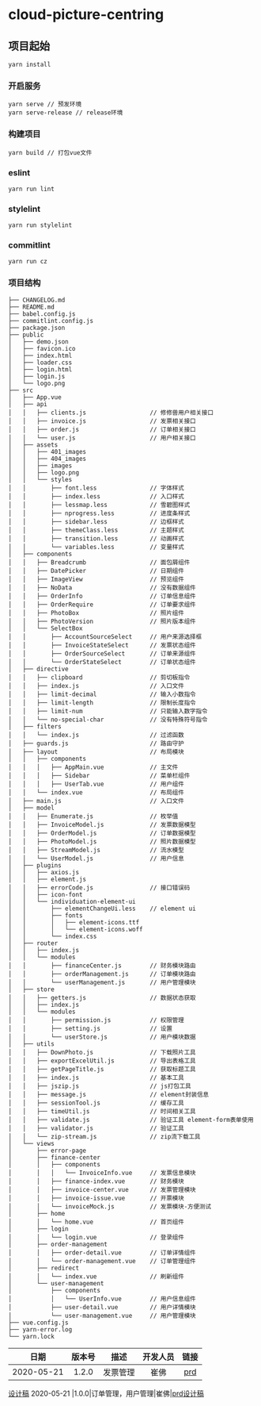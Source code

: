 # cloud-picture-centring

## 项目起始
```
yarn install
```

### 开启服务
```
yarn serve // 预发环境
yarn serve-release // release环境
```

### 构建项目
```
yarn build // 打包vue文件
```

### eslint
```
yarn run lint
```

### stylelint
```
yarn run stylelint
```

### commitlint
```
yarn run cz
```

### 项目结构

```
├── CHANGELOG.md
├── README.md
├── babel.config.js
├── commitlint.config.js
├── package.json
├── public
│   ├── demo.json
│   ├── favicon.ico
│   ├── index.html
│   ├── loader.css
│   ├── login.html
│   ├── login.js
│   └── logo.png
├── src
│   ├── App.vue
│   ├── api
│   │   ├── clients.js                  // 修修兽用户相关接口
│   │   ├── invoice.js                  // 发票相关接口
│   │   ├── order.js                    // 订单相关接口
│   │   └── user.js                     // 用户相关接口
│   ├── assets
│   │   ├── 401_images
│   │   ├── 404_images
│   │   ├── images
│   │   ├── logo.png
│   │   └── styles
│   │       ├── font.less               // 字体样式
│   │       ├── index.less              // 入口样式
│   │       ├── lessmap.less            // 雪碧图样式
│   │       ├── nprogress.less          // 进度条样式
│   │       ├── sidebar.less            // 边框样式
│   │       ├── themeClass.less         // 主题样式
│   │       ├── transition.less         // 动画样式
│   │       └── variables.less          // 变量样式
│   ├── components
│   │   ├── Breadcrumb                  // 面包屑组件
│   │   ├── DatePicker                  // 日期组件
│   │   ├── ImageView                   // 预览组件
│   │   ├── NoData                      // 没有数据组件
│   │   ├── OrderInfo                   // 订单信息组件
│   │   ├── OrderRequire                // 订单要求组件
│   │   ├── PhotoBox                    // 照片组件
│   │   ├── PhotoVersion                // 照片版本组件
│   │   └── SelectBox
│   │       ├── AccountSourceSelect     // 用户来源选择框
│   │       ├── InvoiceStateSelect      // 发票状态组件
│   │       ├── OrderSourceSelect       // 订单来源组件
│   │       └── OrderStateSelect        // 订单状态组件
│   ├── directive
│   │   ├── clipboard                   // 剪切板指令
│   │   ├── index.js                    // 入口文件
│   │   ├── limit-decimal               // 输入小数指令
│   │   ├── limit-length                // 限制长度指令
│   │   ├── limit-num                   // 只能输入数字指令
│   │   └── no-special-char             // 没有特殊符号指令
│   ├── filters
│   │   └── index.js                    // 过滤函数
│   ├── guards.js                       // 路由守护
│   ├── layout                          // 布局模块
│   │   ├── components
│   │   │   ├── AppMain.vue             // 主文件
│   │   │   ├── Sidebar                 // 菜单栏组件
│   │   │   ├── UserTab.vue             // 用户组件
│   │   └── index.vue                   // 布局组件
│   ├── main.js                         // 入口文件
│   ├── model
│   │   ├── Enumerate.js                // 枚举值
│   │   ├── InvoiceModel.js             // 发票数据模型
│   │   ├── OrderModel.js               // 订单数据模型
│   │   ├── PhotoModel.js               // 照片数据模型
│   │   ├── StreamModel.js              // 流水模型
│   │   └── UserModel.js                // 用户信息
│   ├── plugins
│   │   ├── axios.js
│   │   ├── element.js
│   │   ├── errorCode.js                // 接口错误码
│   │   ├── icon-font
│   │   └── individuation-element-ui
│   │       ├── elementChangeUi.less    // element ui
│   │       ├── fonts
│   │       │   ├── element-icons.ttf
│   │       │   └── element-icons.woff
│   │       └── index.css
│   ├── router
│   │   ├── index.js
│   │   └── modules
│   │       ├── financeCenter.js        // 财务模块路由
│   │       ├── orderManagement.js      // 订单模块路由
│   │       └── userManagement.js       // 用户管理模块
│   ├── store
│   │   ├── getters.js                  // 数据状态获取
│   │   ├── index.js
│   │   └── modules
│   │       ├── permission.js           // 权限管理
│   │       ├── setting.js              // 设置
│   │       └── userStore.js            // 用户模块数据
│   ├── utils
│   │   ├── DownPhoto.js                // 下载照片工具
│   │   ├── exportExcelUtil.js          // 导出表格工具
│   │   ├── getPageTitle.js             // 获取标题工具
│   │   ├── index.js                    // 基本工具
│   │   ├── jszip.js                    // js打包工具
│   │   ├── message.js                  // element封装信息
│   │   ├── sessionTool.js              // 缓存工具
│   │   ├── timeUtil.js                 // 时间相关工具
│   │   ├── validate.js                 // 验证工具 element-form表单使用
│   │   ├── validator.js                // 验证工具
│   │   └── zip-stream.js               // zip流下载工具
│   └── views
│       ├── error-page
│       ├── finance-center
│       │   ├── components
│       │   │   └── InvoiceInfo.vue     // 发票信息模块
│       │   ├── finance-index.vue       // 财务模块
│       │   ├── invoice-center.vue      // 发票管理模块
│       │   ├── invoice-issue.vue       // 开票模块
│       │   └── invoiceMock.js          // 发票模块-方便测试
│       ├── home
│       │   └── home.vue                // 首页组件
│       ├── login
│       │   └── login.vue               // 登录组件
│       ├── order-management
│       │   ├── order-detail.vue        // 订单详情组件
│       │   └── order-management.vue    // 订单管理组件
│       ├── redirect
│       │   └── index.vue               // 刷新组件
│       └── user-management
│           ├── components
│           │   └── UserInfo.vue        // 用户信息组件
│           ├── user-detail.vue         // 用户详情模块
│           └── user-management.vue     // 用户管理模块
├── vue.config.js
├── yarn-error.log
└── yarn.lock
```

日期|版本号|描述|开发人员|链接
:--:|:--:|:--:|:--:|:--:|
2020-05-21 |1.2.0|发票管理|崔佛|[prd](https://lanhuapp.com/web/#/item/project/product?pid=8bc3ebd2-b2a7-498b-b320-b10034d3f0f1&docId=320c77f3-08bd-4ab0-a467-f850414de26b&docType=axure&pageId=fe26e5f841764cb2bd03cd2eb2f9d1eb&image_id=320c77f3-08bd-4ab0-a467-f850414de26b&parentId=814ba23a-a2e6-492e-84d8-04001d414cf5)
[设计稿](https://lanhuapp.com/web/#/item/project/board?pid=336a1138-5cf3-4a8a-b98e-c2afd15ecea9)
2020-05-21 |1.0.0|订单管理，用户管理|崔佛|[prd](https://lanhuapp.com/web/#/item/project/product?pid=8bc3ebd2-b2a7-498b-b320-b10034d3f0f1&docId=0f1a5bb6-94c9-4a04-a368-85e7795e12e4&docType=axure&pageId=61a13da19fc345d58774b01cf25fcf99&image_id=0f1a5bb6-94c9-4a04-a368-85e7795e12e4&parentId=afa1b7da-2a85-4ea2-872a-016c17909ac6)[设计稿](https://lanhuapp.com/web/#/item/project/board?pid=336a1138-5cf3-4a8a-b98e-c2afd15ecea9)